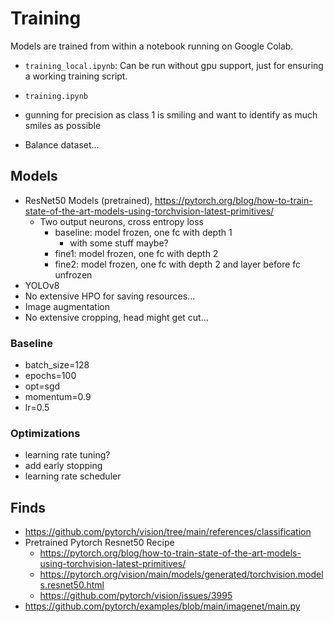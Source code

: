 # Training
Models are trained from within a notebook running on Google Colab.
- `training_local.ipynb`: Can be run without gpu support, just for ensuring a working training script.
- `training.ipynb`

- gunning for precision as class 1 is smiling and want to identify as much smiles as possible

- Balance dataset...

## Models
- ResNet50 Models (pretrained), https://pytorch.org/blog/how-to-train-state-of-the-art-models-using-torchvision-latest-primitives/
  - Two output neurons, cross entropy loss
    - baseline: model frozen, one fc with depth 1
      - with some stuff maybe?
    - fine1: model frozen, one fc with depth 2
    - fine2: model frozen, one fc with depth 2 and layer before fc unfrozen
- YOLOv8 
- No extensive HPO for saving resources...
- Image augmentation
- No extensive cropping, head might get cut...

### Baseline
- batch_size=128
- epochs=100
- opt=sgd
- momentum=0.9
- lr=0.5

### Optimizations
- learning rate tuning?
- add early stopping
- learning rate scheduler


## Finds
- https://github.com/pytorch/vision/tree/main/references/classification
- Pretrained Pytorch Resnet50 Recipe
  - https://pytorch.org/blog/how-to-train-state-of-the-art-models-using-torchvision-latest-primitives/
  - https://pytorch.org/vision/main/models/generated/torchvision.models.resnet50.html
  - https://github.com/pytorch/vision/issues/3995
- https://github.com/pytorch/examples/blob/main/imagenet/main.py